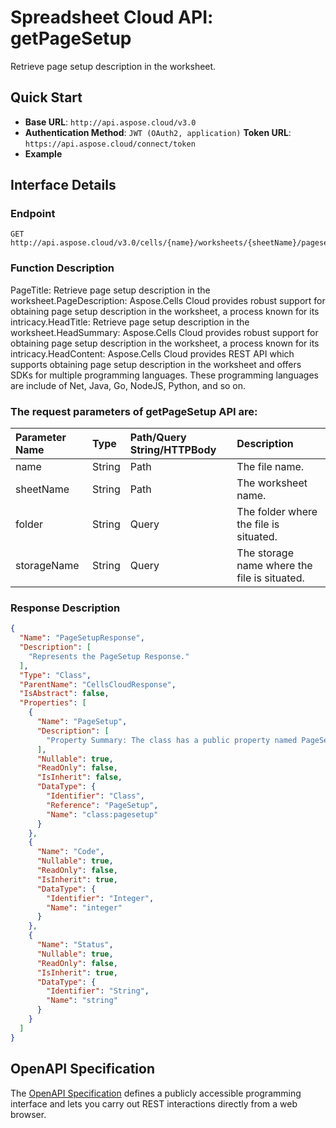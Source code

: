 
# **Spreadsheet Cloud API: getPageSetup**

Retrieve page setup description in the worksheet. 


## **Quick Start**

- **Base URL**: `http://api.aspose.cloud/v3.0`
- **Authentication Method**: `JWT (OAuth2, application)`  **Token URL**: `https://api.aspose.cloud/connect/token`
- **Example** 

## **Interface Details**

### **Endpoint** 

```
GET http://api.aspose.cloud/v3.0/cells/{name}/worksheets/{sheetName}/pagesetup
```
### **Function Description**
PageTitle: Retrieve page setup description in the worksheet.PageDescription: Aspose.Cells Cloud provides robust support for obtaining page setup description in the worksheet, a process known for its intricacy.HeadTitle: Retrieve page setup description in the worksheet.HeadSummary: Aspose.Cells Cloud provides robust support for obtaining page setup description in the worksheet, a process known for its intricacy.HeadContent: Aspose.Cells Cloud provides REST API which supports obtaining page setup description in the worksheet and offers SDKs for multiple programming languages. These programming languages are include of Net, Java, Go, NodeJS, Python, and so on.

### The request parameters of **getPageSetup** API are: 

| Parameter Name | Type | Path/Query String/HTTPBody | Description | 
| :- | :- | :- |:- | 
|name|String|Path|The file name.|
|sheetName|String|Path|The worksheet name.|
|folder|String|Query|The folder where the file is situated.|
|storageName|String|Query|The storage name where the file is situated.|

### **Response Description**
```json
{
  "Name": "PageSetupResponse",
  "Description": [
    "Represents the PageSetup Response."
  ],
  "Type": "Class",
  "ParentName": "CellsCloudResponse",
  "IsAbstract": false,
  "Properties": [
    {
      "Name": "PageSetup",
      "Description": [
        "Property Summary: The class has a public property named PageSetup of type PageSetup that can be accessed and modified."
      ],
      "Nullable": true,
      "ReadOnly": false,
      "IsInherit": false,
      "DataType": {
        "Identifier": "Class",
        "Reference": "PageSetup",
        "Name": "class:pagesetup"
      }
    },
    {
      "Name": "Code",
      "Nullable": true,
      "ReadOnly": false,
      "IsInherit": true,
      "DataType": {
        "Identifier": "Integer",
        "Name": "integer"
      }
    },
    {
      "Name": "Status",
      "Nullable": true,
      "ReadOnly": false,
      "IsInherit": true,
      "DataType": {
        "Identifier": "String",
        "Name": "string"
      }
    }
  ]
}
```


## OpenAPI Specification

The [OpenAPI Specification](https://reference.aspose.cloud/cells/#/PageSetupController/GetPageSetup) defines a publicly accessible programming interface and lets you carry out REST interactions directly from a web browser.
